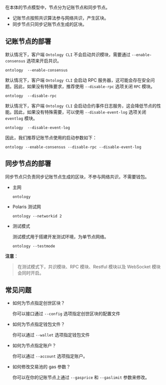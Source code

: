 
在本体的节点模型中，节点分为记账节点和同步节点。

- 记账节点按照共识算法参与网络共识，产生区块。
- 同步节点只同步记账节点生成的区块。

## 记账节点的部署

默认情况下，客户端 `Ontology CLI` 不会启动共识模块，需要通过 `--enable-consensus` 选项来开启共识。

```shell
ontology  --enable-consensus
```

默认情况下，客户端 `Ontology CLI` 会启动 RPC 服务器，这可能会存在安全问题。因此，如果没有特殊要求，推荐使用 `--disable-rpc` 选项关闭 `RPC` 模块。

```shell
ontology  --disable-rpc
```

默认情况下，客户端 `Ontology CLI` 会启动合约事件日志服务，这会降低节点的性能。因此，如果没有特殊需要，可以使用 `--disable-event-log` 选项关闭 `eventlog` 模块。

```shell
ontology  --disable-event-log
```

因此，我们推荐记账节点使用的启动参数如下：

```shell
ontology --enable-consensus --disable-rpc --disable-event-log
```

## 同步节点的部署

同步节点只负责同步记账节点生成的区块，不参与网络共识，不需要钱包。

- 主网

  ```shell
  ontology
  ```

- Polaris 测试网

  ```shell
  ontology --networkid 2
  ```

- 测试模式

  测试模式用于搭建开发测试环境，为单节点网络。

  ```shell
  ontology --testmode
  ```

**注意**：
> 在测试模式下，共识模块、RPC 模块、Restful 模块以及 WebSocket 模块会同时开启。

## 常见问题

- 如何为节点指定创世区块？

  你可以接口通过 `--config` 选项指定创世区块的配置文件

- 如何为节点指定钱包文件？

  你可以通过 `--wallet` 选项指定钱包文件

- 如何为节点指定账户？

  你可以通过 `--account` 选项指定账户。

- 如何修改交易池的 gas 参数？

  你可以在你的记账节点上通过 `--gasprice` 和 `--gaslimit` 参数来修改。
